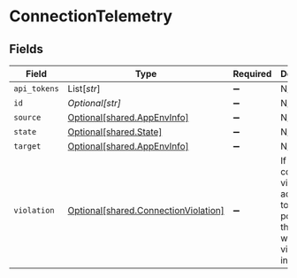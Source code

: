 # ConnectionTelemetry


## Fields

| Field                                                                                                 | Type                                                                                                  | Required                                                                                              | Description                                                                                           |
| ----------------------------------------------------------------------------------------------------- | ----------------------------------------------------------------------------------------------------- | ----------------------------------------------------------------------------------------------------- | ----------------------------------------------------------------------------------------------------- |
| `api_tokens`                                                                                          | List[*str*]                                                                                           | :heavy_minus_sign:                                                                                    | N/A                                                                                                   |
| `id`                                                                                                  | *Optional[str]*                                                                                       | :heavy_minus_sign:                                                                                    | N/A                                                                                                   |
| `source`                                                                                              | [Optional[shared.AppEnvInfo]](../../models/shared/appenvinfo.md)                                      | :heavy_minus_sign:                                                                                    | N/A                                                                                                   |
| `state`                                                                                               | [Optional[shared.State]](../../models/shared/state.md)                                                | :heavy_minus_sign:                                                                                    | N/A                                                                                                   |
| `target`                                                                                              | [Optional[shared.AppEnvInfo]](../../models/shared/appenvinfo.md)                                      | :heavy_minus_sign:                                                                                    | N/A                                                                                                   |
| `violation`                                                                                           | [Optional[shared.ConnectionViolation]](../../models/shared/connectionviolation.md)                    | :heavy_minus_sign:                                                                                    | If there is a connection violation according to the policy - this object will hold the violation info |
